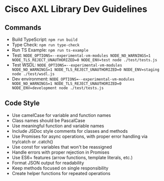 # Cisco AXL Library Dev Guidelines

## Commands
- Build TypeScript: `npm run build`
- Type Check: `npm run type-check`
- Run TS Example: `npm run ts-example`
- Test: `NODE_OPTIONS=--experimental-vm-modules NODE_NO_WARNINGS=1 NODE_TLS_REJECT_UNAUTHORIZED=0 NODE_ENV=test node ./test/tests.js`
- Test WSDL: `NODE_OPTIONS=--experimental-vm-modules NODE_NO_WARNINGS=1 NODE_TLS_REJECT_UNAUTHORIZED=0 NODE_ENV=staging node ./test/wsdl.js`
- Dev environment: `NODE_OPTIONS=--experimental-vm-modules NODE_NO_WARNINGS=1 NODE_TLS_REJECT_UNAUTHORIZED=0 NODE_ENV=development node ./test/tests.js`

## Code Style
- Use camelCase for variable and function names
- Class names should be PascalCase
- Use meaningful function and variable names
- Include JSDoc style comments for classes and methods
- Use Promises for async operations, with proper error handling via try/catch or .catch()
- Use const for variables that won't be reassigned
- Handle errors with proper rejection in Promises
- Use ES6+ features (arrow functions, template literals, etc.)
- Format JSON output for readability
- Keep methods focused on single responsibility
- Create helper functions for repeated operations